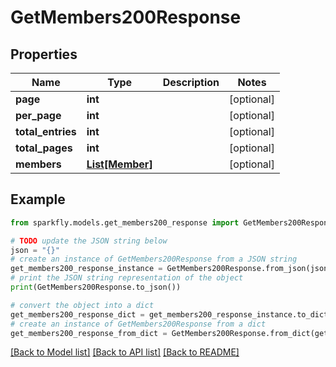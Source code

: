 # GetMembers200Response


## Properties

Name | Type | Description | Notes
------------ | ------------- | ------------- | -------------
**page** | **int** |  | [optional] 
**per_page** | **int** |  | [optional] 
**total_entries** | **int** |  | [optional] 
**total_pages** | **int** |  | [optional] 
**members** | [**List[Member]**](Member.md) |  | [optional] 

## Example

```python
from sparkfly.models.get_members200_response import GetMembers200Response

# TODO update the JSON string below
json = "{}"
# create an instance of GetMembers200Response from a JSON string
get_members200_response_instance = GetMembers200Response.from_json(json)
# print the JSON string representation of the object
print(GetMembers200Response.to_json())

# convert the object into a dict
get_members200_response_dict = get_members200_response_instance.to_dict()
# create an instance of GetMembers200Response from a dict
get_members200_response_from_dict = GetMembers200Response.from_dict(get_members200_response_dict)
```
[[Back to Model list]](../README.md#documentation-for-models) [[Back to API list]](../README.md#documentation-for-api-endpoints) [[Back to README]](../README.md)


